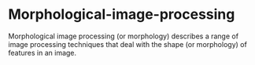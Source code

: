 # Morphological-image-processing
Morphological image processing (or morphology) describes a range of image processing techniques that deal with the shape (or morphology) of features in an image. 
